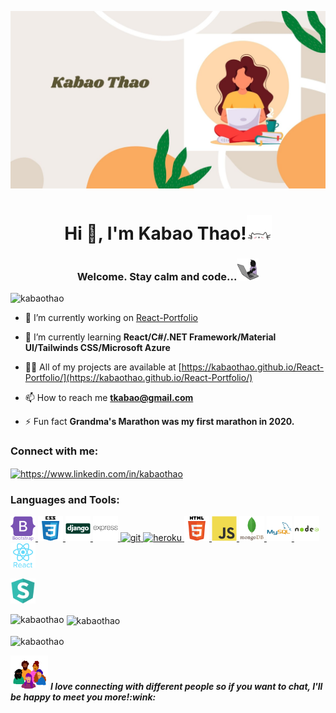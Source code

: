 ![Image of GitHub Banner](https://github.com/kabaothao/kabaothao/blob/main/assets/bannergithub.jpg)

<h1 align="center">Hi 👋, I'm Kabao Thao!<img src="https://github.com/kabaothao/kabaothao/blob/main/assets/cat.gif" width="40" height="40"></h1>
<h3 align="center">Welcome. Stay calm and code...<img src="https://github.com/kabaothao/kabaothao/blob/main/assets/catcode.gif" width="35" height="35"></h3>

<p align="left"> <img src="https://komarev.com/ghpvc/?username=kabaothao&label=Profile%20views&color=0e75b6&style=flat" alt="kabaothao" /> </p>


- 🔭 I’m currently working on [React-Portfolio](https://github.com/kabaothao/React-Portfolio)

- 🌱 I’m currently learning **React/C#/.NET Framework/Material UI/Tailwinds CSS/Microsoft Azure**

- 👨‍💻 All of my projects are available at [https://kabaothao.github.io/React-Portfolio/](https://kabaothao.github.io/React-Portfolio/)

- 📫 How to reach me **tkabao@gmail.com**

- ⚡ Fun fact **Grandma's Marathon was my first marathon in 2020.**

<h3 align="left">Connect with me:</h3>
<p align="left">
<a href="https://www.linkedin.com/in/kabaothao/" target="blank"><img align="center" src="https://raw.githubusercontent.com/rahuldkjain/github-profile-readme-generator/master/src/images/icons/Social/linked-in-alt.svg" alt="https://www.linkedin.com/in/kabaothao" height="30" width="40" /></a>
</p>

<h3 align="left">Languages and Tools:</h3>
<p align="left"> <a href="https://getbootstrap.com" target="_blank"> <img src="https://raw.githubusercontent.com/devicons/devicon/master/icons/bootstrap/bootstrap-plain-wordmark.svg" alt="bootstrap" width="40" height="40"/> </a> <a href="https://www.w3schools.com/css/" target="_blank"> <img src="https://raw.githubusercontent.com/devicons/devicon/master/icons/css3/css3-original-wordmark.svg" alt="css3" width="40" height="40"/> </a> <a href="https://www.djangoproject.com/" target="_blank"> <img src="https://raw.githubusercontent.com/devicons/devicon/master/icons/django/django-original.svg" alt="django" width="40" height="40"/> </a> <a href="https://expressjs.com" target="_blank"> <img src="https://raw.githubusercontent.com/devicons/devicon/master/icons/express/express-original-wordmark.svg" alt="express" width="40" height="40"/> </a> <a href="https://git-scm.com/" target="_blank"> <img src="https://www.vectorlogo.zone/logos/git-scm/git-scm-icon.svg" alt="git" width="40" height="40"/> </a> <a href="https://heroku.com" target="_blank"> <img src="https://www.vectorlogo.zone/logos/heroku/heroku-icon.svg" alt="heroku" width="40" height="40"/> </a> <a href="https://www.w3.org/html/" target="_blank"> <img src="https://raw.githubusercontent.com/devicons/devicon/master/icons/html5/html5-original-wordmark.svg" alt="html5" width="40" height="40"/> </a> <a href="https://developer.mozilla.org/en-US/docs/Web/JavaScript" target="_blank"> <img src="https://raw.githubusercontent.com/devicons/devicon/master/icons/javascript/javascript-original.svg" alt="javascript" width="40" height="40"/> </a> <a href="https://www.mongodb.com/" target="_blank"> <img src="https://raw.githubusercontent.com/devicons/devicon/master/icons/mongodb/mongodb-original-wordmark.svg" alt="mongodb" width="40" height="40"/> </a> <a href="https://www.mysql.com/" target="_blank"> <img src="https://raw.githubusercontent.com/devicons/devicon/master/icons/mysql/mysql-original-wordmark.svg" alt="mysql" width="40" height="40"/> </a> <a href="https://nodejs.org" target="_blank"> <img src="https://raw.githubusercontent.com/devicons/devicon/master/icons/nodejs/nodejs-original-wordmark.svg" alt="nodejs" width="40" height="40"/> </a> <a href="https://reactjs.org/" target="_blank"> <img src="https://raw.githubusercontent.com/devicons/devicon/master/icons/react/react-original-wordmark.svg" alt="react" width="40" height="40"/> </a> </p> <img src="https://raw.githubusercontent.com/ngx-semantic/ngx-semantic-docs/master/src/assets/images/logo.png" alt="react" width="40" height="40"/> </a> </p>

<p><img align="left" src="https://github-readme-stats.vercel.app/api/top-langs?username=kabaothao&show_icons=true&locale=en&layout=compact" alt="kabaothao" /></p>

<p>&nbsp;<img align="center" src="https://github-readme-stats.vercel.app/api?username=kabaothao&show_icons=true&locale=en" alt="kabaothao" /></p>

<p><img align="center" src="https://github-readme-streak-stats.herokuapp.com/?user=kabaothao&" alt="kabaothao" /></p>

<p><img src="https://github.com/kabaothao/kabaothao/blob/main/assets/meetup.gif" width="60" height=55"> <i><b>I love connecting with different people so if you want to chat, I'll be happy to meet you more!<b><i>:wink:</p>


<!--
**kabaothao/kabaothao** is a ✨ _special_ ✨ repository because its `README.md` (this file) appears on your GitHub profile.
